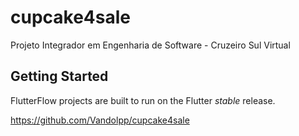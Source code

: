 # cupcake4sale

Projeto Integrador  em Engenharia de Software - Cruzeiro Sul Virtual

## Getting Started

FlutterFlow projects are built to run on the Flutter _stable_ release.

https://github.com/Vandolpp/cupcake4sale
